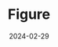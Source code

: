 ---  
layout: startup_page  
title: "Figure"  
id: "figure.ai"  
permalink: "/figurefigure.ai02292024/"  
website: "https://www.figure.ai/"  
funding_round: "Series B"  
funding_amount: "$675M"  
investors: "Microsoft, OpenAI Startup Fund, NVIDIA, Jeff Bezos (through Bezos Expeditions), Parkway Venture Capital, Intel Capital, Align Ventures, ARK Invest"  
about: "Figure is an AI robotics company developing general-purpose humanoid robots designed for workforce deployment to address labor shortages and support global supply chains. Their robots aim to handle undesirable or unsafe jobs. Figure collaborates with OpenAI and leverages Microsoft Azure for AI infrastructure."  
markets: "AI, Robotics"  
hq: "Sunnyvale, California, United States"  
founded_year: "2022"  
linkedin: "https://www.linkedin.com/company/figure-ai"  
twitter: "https://twitter.com/figure_robot"  
instagram: ""  
facebook: "https://www.facebook.com/61561516611819"  
crunchbase: "https://www.crunchbase.com/organization/figure-b5dc"  
pitchbook: "https://pitchbook.com/profiles/company/521074-54"  

date_display: "29-Feb-2024"  
date: "2024-02-29"

# SEO Optimization  
meta_title: "Figure - Series B Funding ($675M)"  
meta_description: "Figure, Figure is an AI robotics company developing general-purpose humanoid robots designed for workforce deployment to address labor shortages and support g..."  
meta_keywords: "Figure, AI, Robotics, Series B funding"  
canonical_url: "https://startup.projectstartups.com/figurefigure.ai02292024/"  
---